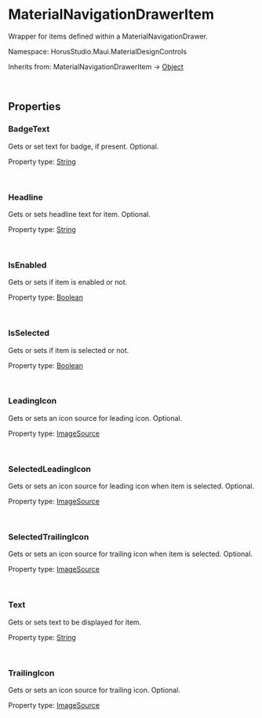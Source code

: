# MaterialNavigationDrawerItem

Wrapper for items defined within a MaterialNavigationDrawer.

Namespace: HorusStudio.Maui.MaterialDesignControls

Inherits from: MaterialNavigationDrawerItem → [Object](https://learn.microsoft.com/en-us/dotnet/api/system.object)

<br>

## Properties

### <a id="properties-badgetext"/>**BadgeText**

Gets or set text for badge, if present. Optional.

Property type: [String](https://learn.microsoft.com/en-us/dotnet/api/system.string)<br>

<br>

### <a id="properties-headline"/>**Headline**

Gets or sets headline text for item. Optional.

Property type: [String](https://learn.microsoft.com/en-us/dotnet/api/system.string)<br>

<br>

### <a id="properties-isenabled"/>**IsEnabled**

Gets or sets if item is enabled or not.

Property type: [Boolean](https://learn.microsoft.com/en-us/dotnet/api/system.boolean)<br>

<br>

### <a id="properties-isselected"/>**IsSelected**

Gets or sets if item is selected or not.

Property type: [Boolean](https://learn.microsoft.com/en-us/dotnet/api/system.boolean)<br>

<br>

### <a id="properties-leadingicon"/>**LeadingIcon**

Gets or sets an icon source for leading icon. Optional.

Property type: [ImageSource](https://learn.microsoft.com/en-us/dotnet/api/microsoft.maui.controls.imagesource)<br>

<br>

### <a id="properties-selectedleadingicon"/>**SelectedLeadingIcon**

Gets or sets an icon source for leading icon when item is selected. Optional.

Property type: [ImageSource](https://learn.microsoft.com/en-us/dotnet/api/microsoft.maui.controls.imagesource)<br>

<br>

### <a id="properties-selectedtrailingicon"/>**SelectedTrailingIcon**

Gets or sets an icon source for trailing icon when item is selected. Optional.

Property type: [ImageSource](https://learn.microsoft.com/en-us/dotnet/api/microsoft.maui.controls.imagesource)<br>

<br>

### <a id="properties-text"/>**Text**

Gets or sets text to be displayed for item.

Property type: [String](https://learn.microsoft.com/en-us/dotnet/api/system.string)<br>

<br>

### <a id="properties-trailingicon"/>**TrailingIcon**

Gets or sets an icon source for trailing icon. Optional.

Property type: [ImageSource](https://learn.microsoft.com/en-us/dotnet/api/microsoft.maui.controls.imagesource)<br>

<br>
